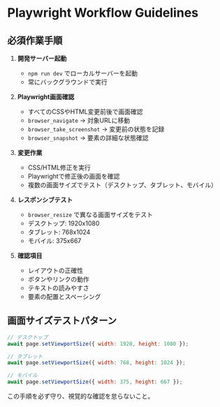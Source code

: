 # Playwright Workflow Guidelines

## 必須作業手順

1. **開発サーバー起動**
   - `npm run dev` でローカルサーバーを起動
   - 常にバックグラウンドで実行

2. **Playwright画面確認**
   - すべてのCSSやHTML変更前後で画面確認
   - `browser_navigate` → 対象URLに移動
   - `browser_take_screenshot` → 変更前の状態を記録
   - `browser_snapshot` → 要素の詳細な状態確認

3. **変更作業**
   - CSS/HTML修正を実行
   - Playwrightで修正後の画面を確認
   - 複数の画面サイズでテスト（デスクトップ、タブレット、モバイル）

4. **レスポンシブテスト**
   - `browser_resize` で異なる画面サイズをテスト
   - デスクトップ: 1920x1080
   - タブレット: 768x1024  
   - モバイル: 375x667

5. **確認項目**
   - レイアウトの正確性
   - ボタンやリンクの動作
   - テキストの読みやすさ
   - 要素の配置とスペーシング

## 画面サイズテストパターン
```javascript
// デスクトップ
await page.setViewportSize({ width: 1920, height: 1080 });

// タブレット
await page.setViewportSize({ width: 768, height: 1024 });

// モバイル
await page.setViewportSize({ width: 375, height: 667 });
```

この手順を必ず守り、視覚的な確認を怠らないこと。